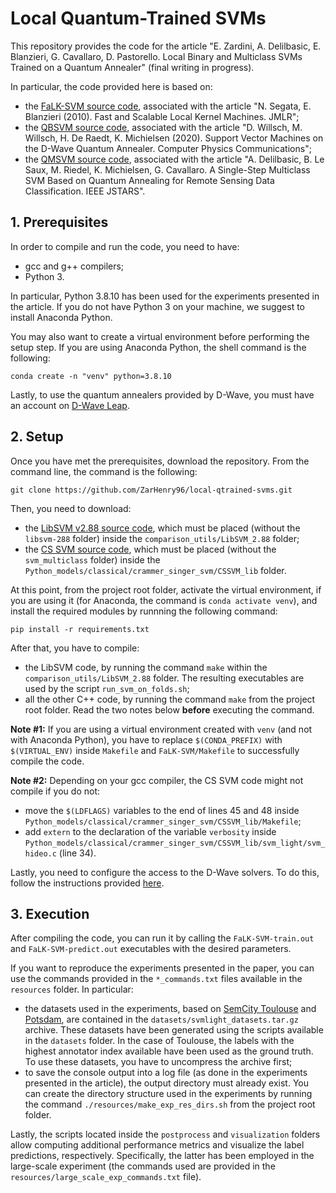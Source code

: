 # Local Quantum-Trained SVMs
This repository provides the code for the article "E. Zardini, A. Delilbasic, E. Blanzieri, G. Cavallaro, D. Pastorello. Local Binary and Multiclass SVMs Trained on a Quantum Annealer" (final writing in progress).

In particular, the code provided here is based on:
- the [FaLK-SVM source code](http://disi.unitn.it/~segata/FaLKM-lib), associated with the article "N. Segata, E. Blanzieri (2010). Fast and Scalable Local Kernel Machines. JMLR";
- the [QBSVM source code](https://gitlab.jsc.fz-juelich.de/sdlrs/quantum-svm-algorithms-for-rs-data-classification/-/tree/master/experiments/QA_SVM?ref_type=heads), associated with the article "D. Willsch, M. Willsch, H. De Raedt, K. Michielsen (2020). Support Vector Machines on the D-Wave Quantum Annealer. Computer Physics Communications";
- the [QMSVM source code](https://gitlab.jsc.fz-juelich.de/sdlrs/qmsvm), associated with the article "A. Delilbasic, B. Le Saux, M. Riedel, K. Michielsen, G. Cavallaro. A Single-Step Multiclass SVM Based on Quantum Annealing for Remote Sensing Data Classification. IEEE JSTARS".

## 1. Prerequisites
In order to compile and run the code, you need to have:
- gcc and g++ compilers;
- Python 3. 

In particular, Python 3.8.10 has been used for the experiments presented in the article. If you do not have Python 3 on your machine, we suggest to install Anaconda Python.

You may also want to create a virtual environment before performing the setup step. If you are using Anaconda Python, the shell command is the following:
```shell
conda create -n "venv" python=3.8.10
```

Lastly, to use the quantum annealers provided by D-Wave, you must have an account on [D-Wave Leap](https://cloud.dwavesys.com/leap/login/?next=/leap/).

## 2. Setup
Once you have met the prerequisites, download the repository. From the command line, the command is the following:
```shell
git clone https://github.com/ZarHenry96/local-qtrained-svms.git
```

Then, you need to download:
- the [LibSVM v2.88 source code](https://github.com/cjlin1/libsvm/releases/tag/v288), which must be placed (without the `libsvm-288` folder) inside the `comparison_utils/LibSVM_2.88` folder;
- the [CS SVM source code](https://www.cs.cornell.edu/people/tj/svm_light/svm_multiclass.html), which must be placed (without the `svm_multiclass` folder) inside the `Python_models/classical/crammer_singer_svm/CSSVM_lib` folder.

At this point, from the project root folder, activate the virtual environment, if you are using it (for Anaconda, the command is `conda activate venv`), and install the required modules by runnning the following command:
```shell
pip install -r requirements.txt
```

After that, you have to compile:
- the LibSVM code, by running the command `make` within the `comparison_utils/LibSVM_2.88` folder. The resulting executables are used by the script `run_svm_on_folds.sh`;
- all the other C++ code, by running the command `make` from the project root folder. Read the two notes below **before** executing the command.

**Note #1:** If you are using a virtual environment created with `venv` (and not with Anaconda Python), you have to replace `$(CONDA_PREFIX)` with `$(VIRTUAL_ENV)` inside `Makefile` and `FaLK-SVM/Makefile` to successfully compile the code.

**Note #2:** Depending on your gcc compiler, the CS SVM code might not compile if you do not:
- move the `$(LDFLAGS)` variables to the end of lines 45 and 48 inside `Python_models/classical/crammer_singer_svm/CSSVM_lib/Makefile`; 
- add `extern` to the declaration of the variable `verbosity` inside `Python_models/classical/crammer_singer_svm/CSSVM_lib/svm_light/svm_hideo.c` (line 34).

Lastly, you need to configure the access to the D-Wave solvers. To do this, follow the instructions provided [here](https://docs.ocean.dwavesys.com/en/stable/overview/install.html#set-up-your-environment).

## 3. Execution
After compiling the code, you can run it by calling the `FaLK-SVM-train.out` and `FaLK-SVM-predict.out` executables with the desired parameters. 

If you want to reproduce the experiments presented in the paper, you can use the commands provided in the `*_commands.txt` files available in the `resources` folder. In particular:
- the datasets used in the experiments, based on [SemCity Toulouse](http://rs.ipb.uni-bonn.de/data/) and [Potsdam](https://www.isprs.org/education/benchmarks/UrbanSemLab/2d-sem-label-potsdam.aspx), are contained in the `datasets/svmlight_datasets.tar.gz` archive. These datasets have been generated using the scripts available in the `datasets` folder. In the case of Toulouse, the labels with the highest annotator index available have been used as the ground truth. To use these datasets, you have to uncompress the archive first;
- to save the console output into a log file (as done in the experiments presented in the article), the output directory must already exist. You can create the directory structure used in the experiments by running the command `./resources/make_exp_res_dirs.sh` from the project root folder.

Lastly, the scripts located inside the `postprocess` and `visualization` folders allow computing additional performance metrics and visualize the label predictions, respectively. Specifically, the latter has been employed in the large-scale experiment (the commands used are provided in the `resources/large_scale_exp_commands.txt` file).

